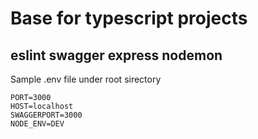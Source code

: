 # Base for typescript projects

## eslint swagger express nodemon

Sample .env file under root sirectory

```
PORT=3000
HOST=localhost
SWAGGERPORT=3000
NODE_ENV=DEV
```